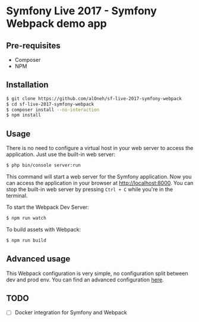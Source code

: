 Symfony Live 2017 - Symfony Webpack demo app
===========================================

Pre-requisites
--------------

- Composer
- NPM

Installation
------------

```bash
$ git clone https://github.com/alOneh/sf-live-2017-symfony-webpack
$ cd sf-live-2017-symfony-webpack
$ composer install --no-interaction
$ npm install
```

Usage
-----

There is no need to configure a virtual host in your web server to access the application.
Just use the built-in web server:

```bash
$ php bin/console server:run
```

This command will start a web server for the Symfony application. Now you can
access the application in your browser at <http://localhost:8000>. You can
stop the built-in web server by pressing `Ctrl + C` while you're in the
terminal.

To start the Webpack Dev Server:

```bash
$ npm run watch
```

To build assets with Webpack:

```bash
$ npm run build
```

Advanced usage
--------------

This Webpack configuration is very simple, no configuration split between dev and prod env.
You can find an advanced configuration [here](https://github.com/alOneh/sf-live-2017-symfony-webpack/tree/webpack-advanced).

TODO
----
- [ ] Docker integration for Symfony and Webpack
